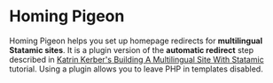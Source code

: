 # Homing Pigeon
Homing Pigeon helps you set up homepage redirects for **multilingual Statamic sites**. It is a plugin version of the **automatic redirect** step described in [Katrin Kerber's Building A Multilingual Site With Statamic](http://katrinkerber.com/notes/building-a-multilingual-site-with-statamic) tutorial. Using a plugin allows you to leave PHP in templates disabled.
